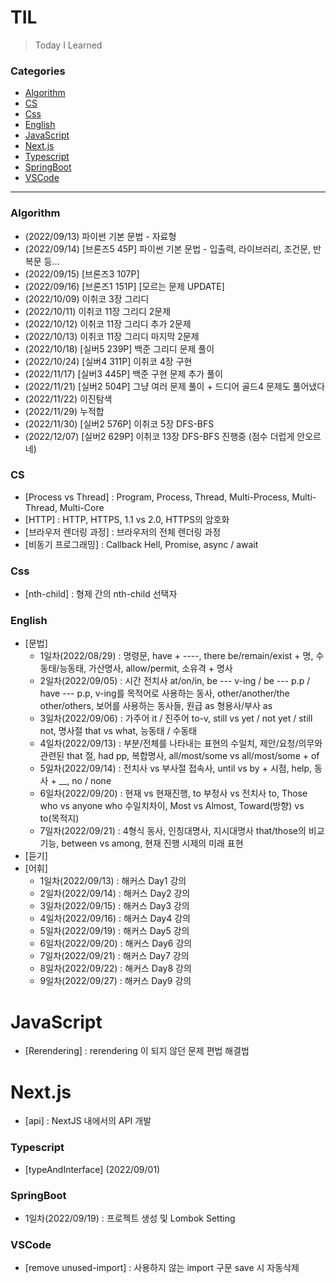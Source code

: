 # TIL

> Today I Learned

### Categories

- [Algorithm](#algorithm)
- [CS](#cs)
- [Css](#css)
- [English](#english)
- [JavaScript](#javascript)
- [Next.js](#next.js)
- [Typescript](#typescript)
- [SpringBoot](#springboot)
- [VSCode](#vscode)

---

### Algorithm

- (2022/09/13) 파이썬 기본 문법 - 자료형
- (2022/09/14) [브론즈5 45P] 파이썬 기본 문법 - 입출력, 라이브러리, 조건문, 반복문 등...
- (2022/09/15) [브론즈3 107P]
- (2022/09/16) [브론즈1 151P] [모르는 문제 UPDATE]
- (2022/10/09) 이취코 3장 그리디
- (2022/10/11) 이취코 11장 그리디 2문제
- (2022/10/12) 이취코 11장 그리디 추가 2문제
- (2022/10/13) 이취코 11장 그리디 마지막 2문제
- (2022/10/18) [실버5 239P] 백준 그리디 문제 풀이
- (2022/10/24) [실버4 311P] 이취코 4장 구현
- (2022/11/17) [실버3 445P] 백준 구현 문제 추가 풀이
- (2022/11/21) [실버2 504P] 그냥 여러 문제 풀이 + 드디어 골드4 문제도 풀어냈다
- (2022/11/22) 이진탐색
- (2022/11/29) 누적합
- (2022/11/30) [실버2 576P] 이취코 5장 DFS-BFS
- (2022/12/07) [실버2 629P] 이취코 13장 DFS-BFS 진행중 (점수 더럽게 안오르네)

### CS

- [Process vs Thread] : Program, Process, Thread, Multi-Process, Multi-Thread, Multi-Core
- [HTTP] : HTTP, HTTPS, 1.1 vs 2.0, HTTPS의 암호화
- [브라우저 렌더링 과정] : 브라우저의 전체 렌더링 과정
- [비동기 프로그래밍] : Callback Hell, Promise, async / await

### Css

- [nth-child] : 형제 간의 nth-child 선택자

### English

- [문법]
  - 1일차(2022/08/29) : 명령문, have + ----, there be/remain/exist + 명, 수동태/능동태, 가산명사, allow/permit, 소유격 + 명사
  - 2일차(2022/09/05) : 시간 전치사 at/on/in, be --- v-ing / be --- p.p / have --- p.p, v-ing를 목적어로 사용하는 동사, other/another/the other/others, 보어를 사용하는 동사들, 원급 as 형용사/부사 as
  - 3일차(2022/09/06) : 가주어 it / 진주어 to-v, still vs yet / not yet / still not, 명사절 that vs what, 능동태 / 수동태
  - 4일차(2022/09/13) : 부분/전체를 나타내는 표현의 수일치, 제안/요청/의무와 관련된 that 절, had pp, 복합명사, all/most/some vs all/most/some + of
  - 5일차(2022/09/14) : 전치사 vs 부사절 접속사, until vs by + 시점, help, 동사 + \_\_, no / none
  - 6일차(2022/09/20) : 현재 vs 현재진행, to 부정사 vs 전치사 to, Those who vs anyone who 수일치차이, Most vs Almost, Toward(방향) vs to(목적지)
  - 7일차(2022/09/21) : 4형식 동사, 인칭대명사, 지시대명사 that/those의 비교 기능, between vs among, 현재 진행 시제의 미래 표현
- [듣기]
- [어휘]
  - 1일차(2022/09/13) : 해커스 Day1 강의
  - 2일차(2022/09/14) : 해커스 Day2 강의
  - 3일차(2022/09/15) : 해커스 Day3 강의
  - 4일차(2022/09/16) : 해커스 Day4 강의
  - 5일차(2022/09/19) : 해커스 Day5 강의
  - 6일차(2022/09/20) : 해커스 Day6 강의
  - 7일차(2022/09/21) : 해커스 Day7 강의
  - 8일차(2022/09/22) : 해커스 Day8 강의
  - 9일차(2022/09/27) : 해커스 Day9 강의

# JavaScript

- [Rerendering] : rerendering 이 되지 않던 문제 편법 해결법

# Next.js

- [api] : NextJS 내에서의 API 개발

### Typescript

- [typeAndInterface] (2022/09/01)

### SpringBoot

- 1일차(2022/09/19) : 프로젝트 생성 및 Lombok Setting

### VSCode

- [remove unused-import] : 사용하지 않는 import 구문 save 시 자동삭제
